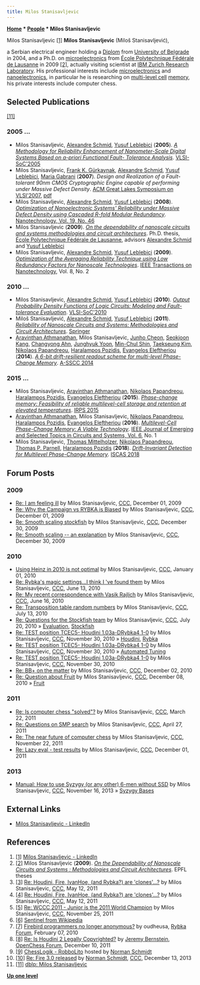 ```yaml
---
title: Milos Stanisavljevic
---
```

**[Home](Home "Home") \* [People](People "People") \* Milos Stanisavljevic**



 [](https://www.linkedin.com/in/milosstanisavljevic/) Milos Stanisavljevic <a id="cite-note-1" href="#cite-ref-1">[1]</a> 
**Milos Stanisavljevic** (Miloš Stanisavljević),  

a Serbian electrical engineer holding a [Diplom](https://en.wikipedia.org/wiki/Diplom) from [University of Belgrade](https://en.wikipedia.org/wiki/University_of_Belgrade) in 2004, and a Ph.D. on [microelectronics](https://en.wikipedia.org/wiki/Microelectronics) from [École Polytechnique Fédérale de Lausanne](https://en.wikipedia.org/wiki/%C3%89cole_Polytechnique_F%C3%A9d%C3%A9rale_de_Lausanne) in 2009 <a id="cite-note-2" href="#cite-ref-2">[2]</a>, 
actually visiting scientist at [IBM Zurich Research Laboratory](https://en.wikipedia.org/wiki/IBM_Zurich_Research_Laboratory). 
His professional interests include [microelectronics](https://en.wikipedia.org/wiki/Microelectronics) and [nanoelectronics](https://en.wikipedia.org/wiki/Nanoelectronics), in particular he is researching on [multi-level cell](https://en.wikipedia.org/wiki/Multi-level_cell) [memory](Memory "Memory"), his private interests include computer chess. 



## Selected Publications


<a id="cite-note-11" href="#cite-ref-11">[11]</a>



### 2005 ...


* Milos Stanisavljevic, [Alexandre Schmid](https://scholar.google.com/citations?user=cg4HBEYAAAAJ&hl=en), [Yusuf Leblebici](https://scholar.google.com/citations?user=TyMAGtYAAAAJ&hl=en) (**2005**). *[A Methodology for Reliability Enhancement of Nanometer-Scale Digital Systems Based on a-priori Functional Fault- Tolerance Analysis](http://www.springerlink.com/content/604l6k0r1215037k/)*. [VLSI-SoC'2005](http://www.informatik.uni-trier.de/~ley/db/conf/vlsi/vlsisoc2005.html#StanisavljevicSL05)
* Milos Stanisavljevic, [Frank K. Gürkaynak](https://dblp.org/pers/hd/g/G=uuml=rkaynak:Frank_K=), [Alexandre Schmid](https://scholar.google.com/citations?user=cg4HBEYAAAAJ&hl=en), [Yusuf Leblebici](https://scholar.google.com/citations?user=TyMAGtYAAAAJ&hl=en), [Maria Gabrani](https://dblp.org/pers/hd/g/Gabrani:Maria) (**2007**). *Design and Realization of a Fault-tolerant 90nm CMOS Cryptographic Engine capable of performing under Massive Defect Density*. [ACM Great Lakes Symposium on VLSI'2007](http://www.informatik.uni-trier.de/~ley/db/conf/glvlsi/glvlsi2007.html#StanisavljevicGSLG07), [pdf](http://infoscience.epfl.ch/record/109328/files/GLSVLSI204-Stanisavljevic.pdf)
* Milos Stanisavljevic, [Alexandre Schmid](https://scholar.google.com/citations?user=cg4HBEYAAAAJ&hl=en), [Yusuf Leblebici](https://scholar.google.com/citations?user=TyMAGtYAAAAJ&hl=en) (**2008**). *[Optimization of Nanoelectronic Systems' Reliability under Massive Defect Density using Cascaded R-fold Modular Redundancy](http://iopscience.iop.org/0957-4484/19/46/465202)*. [Nanotechnology, Vol. 19, No. 46](http://iopscience.iop.org/0957-4484/19/46)
* Milos Stanisavljevic (**2009**). *[On the dependability of nanoscale circuits and systems methodologies and circuit architectures](https://infoscience.epfl.ch/record/133436)*. Ph.D. thesis, [École Polytechnique Fédérale de Lausanne](https://en.wikipedia.org/wiki/%C3%89cole_Polytechnique_F%C3%A9d%C3%A9rale_de_Lausanne), advisors [Alexandre Schmid](https://scholar.google.com/citations?user=cg4HBEYAAAAJ&hl=en) and [Yusuf Leblebici](https://scholar.google.com/citations?user=TyMAGtYAAAAJ&hl=en)
* Milos Stanisavljevic, [Alexandre Schmid](https://scholar.google.com/citations?user=cg4HBEYAAAAJ&hl=en), [Yusuf Leblebici](https://scholar.google.com/citations?user=TyMAGtYAAAAJ&hl=en) (**2009**). *[Optimization of the Averaging Reliability Technique using Low Redundancy Factors for Nanoscale Technologies](http://infoscience.epfl.ch/record/128794)*. [IEEE Transactions on Nanotechnology](http://www.ieee.org/portal/pages/products/nanotechnology/index.html), Vol. 8, No. 2


### 2010 ...


* Milos Stanisavljevic, [Alexandre Schmid](https://scholar.google.com/citations?user=cg4HBEYAAAAJ&hl=en), [Yusuf Leblebici](https://scholar.google.com/citations?user=TyMAGtYAAAAJ&hl=en) (**2010**). *[Output Probability Density Functions of Logic Circuits: Modeling and Fault-tolerance Evaluation](http://ieeexplore.ieee.org/Xplore/login.jsp?url=http%3A%2F%2Fieeexplore.ieee.org%2Fiel5%2F5629484%2F5642591%2F05642682.pdf%3Farnumber%3D5642682&authDecision=-203)*. [VLSI-SoC'2010](http://www.informatik.uni-trier.de/~ley/db/conf/vlsi/vlsisoc2010.html#StanisavljevicSL10)
* Miloš Stanisavljević, [Alexandre Schmid](https://scholar.google.com/citations?user=cg4HBEYAAAAJ&hl=en), [Yusuf Leblebici](https://scholar.google.com/citations?user=TyMAGtYAAAAJ&hl=en) (**2011**). *[Reliability of Nanoscale Circuits and Systems: Methodologies and Circuit Architectures](http://www.springer.com/engineering/circuits+%26+systems/book/978-1-4419-6216-4)*. [Springer](https://en.wikipedia.org/wiki/Springer_Science%2BBusiness_Media)
* [Aravinthan Athmanathan](https://scholar.google.com/citations?user=1y6pRmEAAAAJ&hl=en), Milos Stanisavljevic, [Junho Cheon](https://dblp.org/pers/hd/c/Cheon:Junho), [Seokjoon Kang](https://dblp.org/pers/hd/k/Kang:Seokjoon), [Changyong Ahn](https://dblp.org/pers/hd/a/Ahn:Changyong), [Junghyuk Yoon](https://dblp.org/pers/hd/y/Yoon:Junghyuk), [Min-Chul Shin](https://dblp.org/pers/hd/s/Shin:Min=Chul), [Taekseung Kim](https://dblp.org/pers/hd/k/Kim:Taekseung), [Nikolaos Papandreou](https://dblp.uni-trier.de/pers/hd/p/Papandreou:Nikolaos), [Haralampos Pozidis](https://scholar.google.co.uk/citations?user=FhioCGgAAAAJ&hl=en), [Evangelos Eleftheriou](https://en.wikipedia.org/wiki/Evangelos_S._Eleftheriou) (**2014**). *[A 6-bit drift-resilient readout scheme for multi-level Phase-Change Memory](https://www.semanticscholar.org/paper/A-6-bit-drift-resilient-readout-scheme-for-Memory-Athmanathan-Stanisavljevic/072d918e90ffc33c7d07b724a27964ce6062e874)*. [A-SSCC 2014](https://dblp.org/db/conf/asscc/asscc2014.html)


### 2015 ...


* Milos Stanisavljevic, [Aravinthan Athmanathan](https://scholar.google.com/citations?user=1y6pRmEAAAAJ&hl=en), [Nikolaos Papandreou](https://dblp.uni-trier.de/pers/hd/p/Papandreou:Nikolaos), [Haralampos Pozidis](https://scholar.google.co.uk/citations?user=FhioCGgAAAAJ&hl=en), [Evangelos Eleftheriou](https://en.wikipedia.org/wiki/Evangelos_S._Eleftheriou) (**2015**). *[Phase-change memory: Feasibility of reliable multilevel-cell storage and retention at elevated temperatures](https://www.semanticscholar.org/paper/Phase-change-memory%3A-Feasibility-of-reliable-and-at-Stanisavljevic-Athmanathan/96eef8ca0b005c467031fe66503cbb77e6e9df34)*. [IRPS 2015](https://dblp.org/db/conf/irps/irps2015.html)
* [Aravinthan Athmanathan](https://scholar.google.com/citations?user=1y6pRmEAAAAJ&hl=en), Milos Stanisavljevic, [Nikolaos Papandreou](https://dblp.uni-trier.de/pers/hd/p/Papandreou:Nikolaos), [Haralampos Pozidis](https://scholar.google.co.uk/citations?user=FhioCGgAAAAJ&hl=en), [Evangelos Eleftheriou](https://en.wikipedia.org/wiki/Evangelos_S._Eleftheriou) (**2016**). *[Multilevel-Cell Phase-Change Memory: A Viable Technology](https://ieeexplore.ieee.org/document/7428956)*. [IEEE Journal of Emerging and Selected Topics in Circuits and Systems, Vol. 6](https://dblp.org/db/journals/esticas/esticas6.html), No. 1
* Milos Stanisavljevic, [Thomas Mittelholzer](https://scholar.google.com/citations?user=a7g7yY8AAAAJ&hl=en), [Nikolaos Papandreou](https://dblp.uni-trier.de/pers/hd/p/Papandreou:Nikolaos), [Thomas P. Parnell](https://dblp.org/pers/hd/p/Parnell:Thomas_P=), [Haralampos Pozidis](https://scholar.google.co.uk/citations?user=FhioCGgAAAAJ&hl=en) (**2018**). *[Drift-Invariant Detection for Multilevel Phase-Change Memory](https://ieeexplore.ieee.org/document/8351740)*. [ISCAS 2018](https://dblp.org/db/conf/iscas/iscas2018.html#StanisavljevicM18)


## Forum Posts


### 2009


* [Re: I am feeling ill](http://www.talkchess.com/forum/viewtopic.php?topic_view=threads&p=306314&t=30826) by Milos Stanisavljevic, [CCC](CCC "CCC"), December 01, 2009
* [Re: Why the Campaign vs RYBKA is Biased](http://www.talkchess.com/forum/viewtopic.php?topic_view=threads&p=306463&t=30826) by Milos Stanisavljevic, [CCC](CCC "CCC"), December 01, 2009
* [Re: Smooth scaling stockfish](http://www.talkchess.com/forum/viewtopic.php?topic_view=threads&p=313387&t=31329) by Milos Stanisavljevic, [CCC](CCC "CCC"), December 30, 2009
* [Re: Smooth scaling -- an explanation](http://www.talkchess.com/forum/viewtopic.php?topic_view=threads&p=313560&t=31361) by Milos Stanisavljevic, [CCC](CCC "CCC"), December 30, 2009


### 2010


* [Using Heinz in 2010 is not optimal](http://www.talkchess.com/forum/viewtopic.php?topic_view=threads&p=314332&t=31413) by Milos Stanisavljevic, [CCC](CCC "CCC"), January 01, 2010
* [Re: Rybka's magic settings...I think I 've found them](http://www.talkchess.com/forum/viewtopic.php?topic_view=threads&p=355719&t=34882) by Milos Stanisavljevic, [CCC](CCC "CCC"), June 13, 2010
* [Re: My recent correspondence with Vasik Rajlich](http://www.talkchess.com/forum/viewtopic.php?topic_view=threads&p=356417&t=34908) by Milos Stanisavljevic, [CCC](CCC "CCC"), June 16, 2010
* [Re: Transposition table random numbers](http://www.talkchess.com/forum/viewtopic.php?topic_view=threads&p=361501&t=35415) by Milos Stanisavljevic, [CCC](CCC "CCC"), July 13, 2010
* [Re: Questions for the Stockfish team](http://www.talkchess.com/forum/viewtopic.php?topic_view=threads&p=362888&t=35455) by Milos Stanisavljevic, [CCC](CCC "CCC"), July 20, 2010 » [Evaluation](Evaluation "Evaluation"), [Stockfish](Stockfish "Stockfish")
* [Re: TEST position TCEC5- Houdini 1.03a-DRybka4 1-0](http://www.talkchess.com/forum/viewtopic.php?topic_view=threads&p=378593&t=36829) by Milos Stanisavljevic, [CCC](CCC "CCC"), November 30, 2010 » [Houdini](Houdini "Houdini"), [Rybka](Rybka "Rybka")
* [Re: TEST position TCEC5- Houdini 1.03a-DRybka4 1-0](http://www.talkchess.com/forum/viewtopic.php?topic_view=threads&p=378648&t=36829) by Milos Stanisavljevic, [CCC](CCC "CCC"), November 30, 2010 » [Automated Tuning](Automated_Tuning "Automated Tuning")
* [Re: TEST position TCEC5- Houdini 1.03a-DRybka4 1-0](http://www.talkchess.com/forum/viewtopic.php?topic_view=threads&p=378606&t=36829) by Milos Stanisavljevic, [CCC](CCC "CCC"), November 30, 2010
* [Re: BB+ on the matter](http://www.talkchess.com/forum/viewtopic.php?topic_view=threads&p=379191&t=36887) by Milos Stanisavljevic, [CCC](CCC "CCC"), December 02, 2010
* [Re: Question about Fruit](http://www.talkchess.com/forum/viewtopic.php?topic_view=threads&p=380281&t=36907) by Milos Stanisavljevic, [CCC](CCC "CCC"), December 08, 2010 » [Fruit](Fruit "Fruit")


### 2011


* [Re: Is computer chess "solved"?](http://www.talkchess.com/forum/viewtopic.php?topic_view=threads&p=400352&t=38480) by Milos Stanisavljevic, [CCC](CCC "CCC"), March 22, 2011
* [Re: Questions on SMP search](http://www.talkchess.com/forum/viewtopic.php?topic_view=threads&p=404778&t=38808) by Milos Stanisavljevic, [CCC](CCC "CCC"), April 27, 2011
* [Re: The near future of computer chess](http://www.talkchess.com/forum/viewtopic.php?topic_view=threads&p=434140&t=41131) by Milos Stanisavljevic, [CCC](CCC "CCC"), November 22, 2011
* [Re: Lazy eval - test results](http://talkchess.com/forum/viewtopic.php?topic_view=threads&p=435775&t=41236) by Milos Stanisavljevic, [CCC](CCC "CCC"), December 01, 2011


### 2013


* [Manual: How to use Syzygy (or any other) 6-men without SSD](http://www.talkchess.com/forum/viewtopic.php?t=50093) by Milos Stanisavljevic, [CCC](CCC "CCC"), November 16, 2013 » [Syzygy Bases](Syzygy_Bases "Syzygy Bases")


## External Links


* [Milos Stanisavljevic - LinkedIn](https://www.linkedin.com/in/milosstanisavljevic/)


## References


1. <a id="cite-ref-1" href="#cite-note-1">[1]</a> [Milos Stanisavljevic - LinkedIn](https://www.linkedin.com/in/milosstanisavljevic/)
2. <a id="cite-ref-2" href="#cite-note-2">[2]</a> Milos Stanisavljevic (**2009**). *[On the Dependability of Nanoscale Circuits and Systems : Methodologies and Circuit Architectures](https://infoscience.epfl.ch/record/133436)*. EPFL theses
3. <a id="cite-ref-3" href="#cite-note-3">[3]</a> [Re: Houdini, Fire, IvanHoe, (and Rybka?) are 'clones'...?](http://www.talkchess.com/forum/viewtopic.php?topic_view=threads&p=406714&t=38932) by Milos Stanisavljevic, [CCC](CCC "CCC"), May 12, 2011
4. <a id="cite-ref-4" href="#cite-note-4">[4]</a> [Re: Houdini, Fire, IvanHoe, (and Rybka?) are 'clones'...?](http://www.talkchess.com/forum/viewtopic.php?topic_view=threads&p=406732&t=38932) by Milos Stanisavljevic, [CCC](CCC "CCC"), May 12, 2011
5. <a id="cite-ref-5" href="#cite-note-5">[5]</a> [Re: WCCC 2011 - Junior is the 2011 World Champion](http://www.talkchess.com/forum/viewtopic.php?topic_view=threads&p=434569&t=41183) by Milos Stanisavljevic, [CCC](CCC "CCC"), November 25, 2011
6. <a id="cite-ref-6" href="#cite-note-6">[6]</a> [Sentinel from Wikipedia](https://en.wikipedia.org/wiki/Sentinel)
7. <a id="cite-ref-7" href="#cite-note-7">[7]</a> [Firebird programmers no longer anonymous?](http://www.rybkaforum.net/cgi-bin/rybkaforum/topic_show.pl?tid=15405) by oudheusa, [Rybka Forum](Computer_Chess_Forums "Computer Chess Forums"), February 07, 2010
8. <a id="cite-ref-8" href="#cite-note-8">[8]</a> [Re: Is Houdini 2 Legally Copyrighted?](http://www.open-chess.org/viewtopic.php?f=3&t=1733#p15264) by [Jeremy Bernstein](Jeremy_Bernstein "Jeremy Bernstein"), [OpenChess Forum](Computer_Chess_Forums "Computer Chess Forums"), December 10, 2011
9. <a id="cite-ref-9" href="#cite-note-9">[9]</a> [ChessLogik - RobboLito](http://users.telenet.be/chesslogik//robbolito.htm) hosted by [Norman Schmidt](Norman_Schmidt "Norman Schmidt")
10. <a id="cite-ref-10" href="#cite-note-10">[10]</a> [Re: Fire 3.0 released](http://www.talkchess.com/forum/viewtopic.php?t=50463&start=5) by [Norman Schmidt](Norman_Schmidt "Norman Schmidt"), [CCC](CCC "CCC"), December 13, 2013
11. <a id="cite-ref-11" href="#cite-note-11">[11]</a> [dblp: Milos Stanisavljevic](https://dblp.org/pers/hd/s/Stanisavljevic:Milos)

**[Up one level](People "People")**







 

